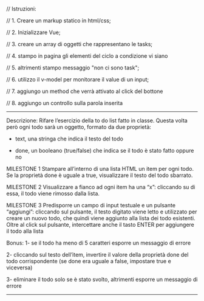 
// Istruzioni:

// 1. Creare un markup statico in html/css;

// 2. Inizializzare Vue;

// 3. creare un array di oggetti che rappresentano le tasks;

// 4. stampo in pagina gli elementi del ciclo a condizione vi siano 

// 5. altrimenti stampo messaggio "non ci sono task";

// 6. utilizzo il v-model per monitorare il value di un input;

// 7. aggiungo un method che verrà attivato al click del bottone 

// 8. aggiungo un controllo sulla parola inserita
________________

Descrizione:
Rifare l’esercizio della to do list fatto in classe.
Questa volta però ogni todo sarà un oggetto, formato da due proprietà:

- text, una stringa che indica il testo del todo

- done, un booleano (true/false) che indica se il todo è stato fatto oppure no

MILESTONE 1
Stampare all’interno di una lista HTML un item per ogni todo.
Se la proprietà done è uguale a true, visualizzare il testo del todo sbarrato.

MILESTONE 2
Visualizzare a fianco ad ogni item ha una “x”: cliccando su di essa, il todo viene rimosso dalla lista.

MILESTONE 3
Predisporre un campo di input testuale e un pulsante “aggiungi”: cliccando sul pulsante, il testo digitato viene letto e utilizzato per creare un nuovo todo, che quindi viene aggiunto alla lista dei todo esistenti.
Oltre al click sul pulsante, intercettare anche il tasto ENTER per aggiungere il todo alla lista

Bonus:
1- se il todo ha meno di 5 caratteri esporre un messaggio di errore

2- cliccando sul testo dell’item, invertire il valore della proprietà done del todo corrispondente (se done era uguale a false, impostare true e viceversa)

3- eliminare il todo solo se è stato svolto, altrimenti esporre un messaggio di errore
____________________

